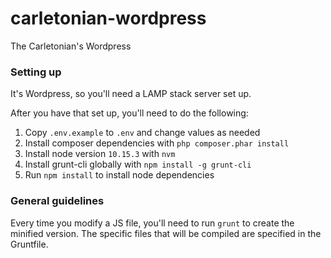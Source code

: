 # carletonian-wordpress

The Carletonian's Wordpress

### Setting up
It's Wordpress, so you'll need a LAMP stack server set up.

After you have that set up, you'll need to do the following:

1. Copy `.env.example` to `.env` and change values as needed
2. Install composer dependencies with `php composer.phar install`
3. Install node version `10.15.3` with `nvm`
4. Install grunt-cli globally with `npm install -g grunt-cli`
5. Run `npm install` to install node dependencies

### General guidelines

Every time you modify a JS file, you'll need to run `grunt` to create the minified version.
The specific files that will be compiled are specified in the Gruntfile.
